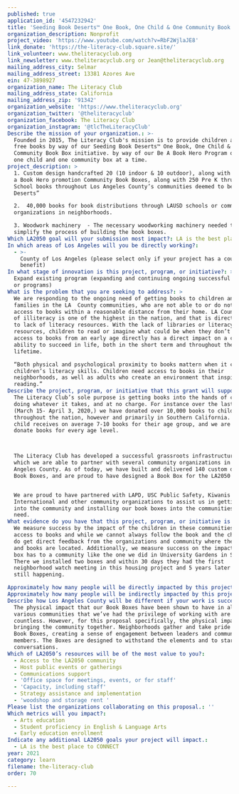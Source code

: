 ```yaml
---
published: true
application_id: '4547232942'
title: 'Seeding Book Deserts™ One Book, One Child & One Community Book Box'
organization_description: Nonprofit
project_video: 'https://www.youtube.com/watch?v=RbF2WjlaJE8'
link_donate: 'https://the-literacy-club.square.site/'
link_volunteer: www.theliteracyclub.org
link_newsletter: www.theliteracyclub.org or Jean@theliteracyclub.org
mailing_address_city: Selmar
mailing_address_street: 13381 Azores Ave
ein: 47-3898927
organization_name: The Literacy Club
mailing_address_state: California
mailing_address_zip: '91342'
organization_website: 'https://www.theliteracyclub.org'
organization_twitter: '@theliteracyclub'
organization_facebook: The Literacy Club
organization_instagram: '@tlcTheLiteracyClub'
Describe the mission of your organization.: >-
  Founded in 2015, The Literacy Club's mission is to provide children access to
  free books by way of our Seeding Book Deserts™ One Book, One Child & One
  Community Book Box initiative. by way of our Be A Book Hero Program one book,
  one child and one community box at a time.
project_description: >
  1. Custom design handcrafted 20 (10 indoor & 10 outdoor), along with LA2050 Be
  a Book Hero promotion Community Book Boxes, along with 250 Pre K thru High
  School books throughout Los Angeles County’s communities deemed to be “Book
  Deserts” 

  2.  40,000 books for book distributions through LAUSD schools or community
  organizations in neighborhoods. 

  3. Woodwork machinery  - The necessary woodworking machinery needed to
  simplify the process of building the book boxes. 
Which LA2050 goal will your submission most impact?: LA is the best place to LEARN
In which areas of Los Angeles will you be directly working?:
  - >-
    County of Los Angeles (please select only if your project has a countywide
    benefit)
In what stage of innovation is this project, program, or initiative?: >-
  Expand existing program (expanding and continuing ongoing successful projects
  or programs)
What is the problem that you are seeking to address?: >
  We are responding to the ongoing need of getting books to children and
  families in the LA  County communities, who are not able to or do not have
  access to books within a reasonable distance from their home. LA County's rate
  of illiteracy is one of the highest in the nation, and that is directly linked
  to lack of literacy resources. With the lack of libraries or literacy
  resources, children to read or imagine what could be when they don’t have
  access to books from an early age directly has a direct impact on a child’s
  ability to succeed in life, both in the short term and throughout their
  lifetime. 

  “Both physical and psychological proximity to books mattern when it comes to
  children’s literacy skills. Children need access to books in their
  neighborhoods, as well as adults who create an environment that inspires
  reading.” 
Describe the project, program, or initiative that this grant will support to address the problem identified.: >
  The Literacy Club’s sole purpose is getting books into the hands of children,
  doing whatever it takes, and at no charge. For instance over the last 2 weeks
  (March 15- April 3, 2020,) we have donated over 10,000 books to children
  throughout the nation, however and primarily in Southern California. Each
  child receives on average 7-10 books for their age group, and we are able to
  donate books for every age level. 



  The Literacy Club has developed a successful grassroots infrastructure through
  which we are able to partner with several community organizations in Los
  Angeles County. As of today, we have built and delivered 140 custom designed
  Book Boxes, and are proud to have designed a Book Box for the LA2050 grant. 


  We are proud to have partnered with LAPD, USC Public Safety, Kiwanis
  International and other community organizations to assist us in getting books
  into the community and installing our book boxes into the communities most in
  need.
What evidence do you have that this project, program, or initiative is or will be successful, and how will you define and measure success?: >+
  We measure success by the impact of the children in these communities having
  access to books and while we cannot always follow the book and the child, we
  do get direct feedback from the organizations and community where the boxes
  and books are located. Additionally, we measure success on the impact the book
  box has to a community like the one we did in University Gardens in South LA.
  There we installed two boxes and within 30 days they had the first
  neighborhood watch meeting in this housing project and 5 years later it is
  still happening.

Approximately how many people will be directly impacted by this project, program, or initiative?: '750'
Approximately how many people will be indirectly impacted by this project, program, or initiative?: ''
Describe how Los Angeles County will be different if your work is successful.: >
  The physical impact that our Book Boxes have been shown to have in all of the
  various communities that we’ve had the privilege of working with are
  countless. However, for this proposal specifically, the physical impact is
  bringing the community together. Neighborhoods gather and take pride in their
  Book Boxes, creating a sense of engagement between leaders and community
  members. The Boxes are designed to withstand the elements and to start
  conversations. 
Which of LA2050’s resources will be of the most value to you?:
  - Access to the LA2050 community
  - Host public events or gatherings
  - Communications support
  - 'Office space for meetings, events, or for staff'
  - 'Capacity, including staff'
  - Strategy assistance and implementation
  - 'woodshop and storage rent '
Please list the organizations collaborating on this proposal.: ''
Which metrics will you impact?:
  - Arts education
  - Student proficiency in English & Language Arts
  - Early education enrollment
Indicate any additional LA2050 goals your project will impact.:
  - LA is the best place to CONNECT
year: 2021
category: learn
filename: the-literacy-club
order: 70

---
```

